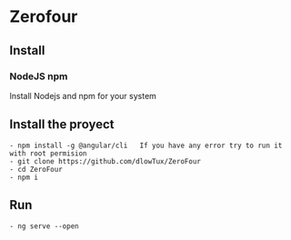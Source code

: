 # Zerofour
## Install
### NodeJS npm
Install Nodejs and npm for your system
## Install the proyect  
```
- npm install -g @angular/cli   If you have any error try to run it with root permision
- git clone https://github.com/dlowTux/ZeroFour
- cd ZeroFour
- npm i
```
## Run
```
- ng serve --open
```

